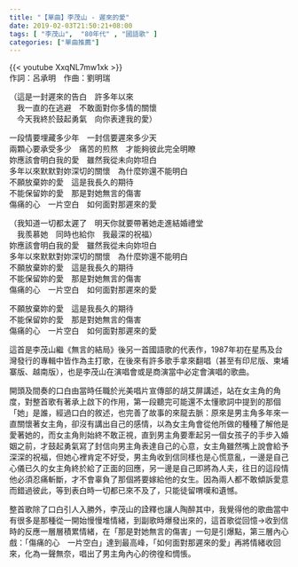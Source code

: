 ```yaml
---
title: "【單曲】李茂山 - 遲來的愛"
date: 2019-02-03T21:50:21+08:00
tags: [ "李茂山",  "80年代" , "國語歌" ] 
categories: ["單曲推薦"]
---
```


{{< youtube XxqNL7mw1xk >}}
<br/>
作詞：呂承明　作曲：劉明瑞

（這是一封遲來的告白　許多年以來  
　我一直的在逃避　不敢面對你多情的關懷  
　今天我終於鼓起勇氣　向你表達我的愛）  
<!--more-->
一段情要埋藏多少年　一封信要遲來多少天  
兩顆心要承受多少　痛苦的煎熬　才能夠彼此完全明瞭  
妳應該會明白我的愛　雖然我從未向妳坦白  
多年以來默默對妳深切的關懷　為什麼妳還不能明白  
不願放棄妳的愛　這是我長久的期待  
不能保留妳的愛　那是對她無言的傷害  
傷痛的心　一片空白　如何面對那遲來的愛  

（我知道一切都太遲了　明天你就要帶著她走進結婚禮堂  
　我羨慕她　同時也給你　我最深的祝福）  
妳應該會明白我的愛　雖然我從未向妳坦白  
多年以來默默對妳深切的關懷　為什麼妳還不能明白  
不願放棄妳的愛　這是我長久的期待  
不能保留妳的愛　那是對她無言的傷害  
傷痛的心　一片空白　如何面對那遲來的愛  

不願放棄妳的愛　這是我長久的期待  
不能保留妳的愛　那是對她無言的傷害  
傷痛的心　一片空白　如何面對那遲來的愛  

這首是李茂山繼《無言的結局》後另一首國語歌的代表作，1987年初在星馬及台灣發行的專輯中皆作為主打歌，在後來有許多歌手拿來翻唱（甚至有印尼版、柬埔寨版、越南版），也是李茂山在演唱會或是商演當中必定會演唱的歌曲。

開頭及間奏的口白由當時任職於光美唱片宣傳部的胡艾屏講述，站在女主角的角度，對整首歌有著承上啟下的作用，第一段聽完可能還不太懂歌詞中提到的那個「她」是誰，經過口白的敘述，也完善了故事的來龍去脈：原來是男主角多年來一直關懷著女主角，卻沒有講出自己的感情，以為女主角會從他所做的種種了解他是愛著她的，而女主角則始終不敢正視，直到男主角要牽起另一個女孩子的手步入婚姻之前，才鼓起勇氣寫了封信向男主角表達自己的心意，女主角雖然嘴上說會給予深深的祝福，但她心裡肯定不好受，男主角收到信同樣也是心慌意亂，一邊是自己心儀已久的女主角終於給了正面的回應，另一邊是自己即將為人夫，往日的這段情他必須忍痛斬斷，才不會辜負了那個將要嫁給他的女生。因為兩人都不敢傾訴愛意而錯過彼此，等到表白時一切都已來不及了，只能徒留喟嘆和遺憾。

整首歌除了口白引人入勝外，李茂山的詮釋也讓人陶醉其中，我覺得他的歌曲當中有很多是那種從一開始慢慢堆情緒，到副歌時爆發出來的，這首歌從回憶→收到信時的反應一層層積累情緒，在「那是對她無言的傷害」一句是引爆點，第三層內心戲：「傷痛的心　一片空白」達到最高峰，「如何面對那遲來的愛」再將情緒收回來，化為一聲無奈，唱出了男主角內心的徬徨和惆悵。
<br/>
<br/>